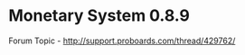 Monetary System 0.8.9
=====================

Forum Topic - http://support.proboards.com/thread/429762/